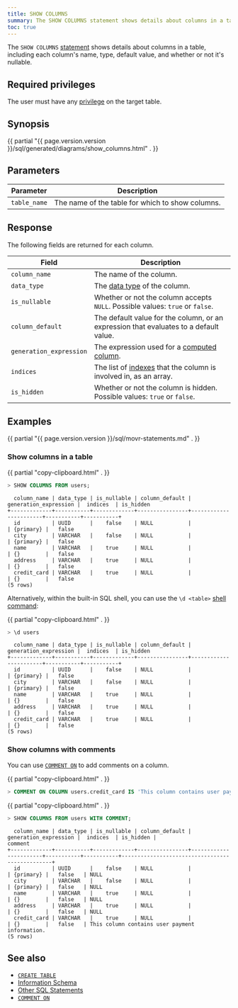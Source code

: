 ```yaml
---
title: SHOW COLUMNS
summary: The SHOW COLUMNS statement shows details about columns in a table, including each column's name, type, default value, and whether or not it's nullable.
toc: true
---
```


The `SHOW COLUMNS` [statement](sql-statements.html) shows details about columns in a table, including each column's name, type, default value, and whether or not it's nullable.

## Required privileges

The user must have any [privilege](authorization.html#assign-privileges) on the target table.

## Synopsis

<div>
{{ partial "{{ page.version.version }}/sql/generated/diagrams/show_columns.html" . }}
</div>

## Parameters

Parameter | Description
----------|------------
`table_name` | The name of the table for which to show columns.

## Response

The following fields are returned for each column.

Field | Description
------|------------
`column_name` | The name of the column.
`data_type` | The [data type](data-types.html) of the column.
`is_nullable` | Whether or not the column accepts `NULL`. Possible values: `true` or `false`.
`column_default` | The default value for the column, or an expression that evaluates to a default value.
`generation_expression` | The expression used for a [computed column](computed-columns.html).
`indices` | The list of [indexes](indexes.html) that the column is involved in, as an array.
`is_hidden` | Whether or not the column is hidden. Possible values: `true` or `false`.

## Examples

{{ partial "{{ page.version.version }}/sql/movr-statements.md" . }}

### Show columns in a table

{{ partial "copy-clipboard.html" . }}
~~~ sql
> SHOW COLUMNS FROM users;
~~~

~~~
  column_name | data_type | is_nullable | column_default | generation_expression |  indices  | is_hidden
+-------------+-----------+-------------+----------------+-----------------------+-----------+-----------+
  id          | UUID      |    false    | NULL           |                       | {primary} |   false
  city        | VARCHAR   |    false    | NULL           |                       | {primary} |   false
  name        | VARCHAR   |    true     | NULL           |                       | {}        |   false
  address     | VARCHAR   |    true     | NULL           |                       | {}        |   false
  credit_card | VARCHAR   |    true     | NULL           |                       | {}        |   false
(5 rows)
~~~

Alternatively, within the built-in SQL shell, you can use the `\d <table>` [shell command](cockroach-sql.html#commands):

{{ partial "copy-clipboard.html" . }}
~~~ sql
> \d users
~~~

~~~
  column_name | data_type | is_nullable | column_default | generation_expression |  indices  | is_hidden
+-------------+-----------+-------------+----------------+-----------------------+-----------+-----------+
  id          | UUID      |    false    | NULL           |                       | {primary} |   false
  city        | VARCHAR   |    false    | NULL           |                       | {primary} |   false
  name        | VARCHAR   |    true     | NULL           |                       | {}        |   false
  address     | VARCHAR   |    true     | NULL           |                       | {}        |   false
  credit_card | VARCHAR   |    true     | NULL           |                       | {}        |   false
(5 rows)
~~~

### Show columns with comments

You can use [`COMMENT ON`](comment-on.html) to add comments on a column.

{{ partial "copy-clipboard.html" . }}
~~~ sql
> COMMENT ON COLUMN users.credit_card IS 'This column contains user payment information.';
~~~

{{ partial "copy-clipboard.html" . }}
~~~ sql
> SHOW COLUMNS FROM users WITH COMMENT;
~~~

~~~
  column_name | data_type | is_nullable | column_default | generation_expression |  indices  | is_hidden |                    comment
+-------------+-----------+-------------+----------------+-----------------------+-----------+-----------+------------------------------------------------+
  id          | UUID      |    false    | NULL           |                       | {primary} |   false   | NULL
  city        | VARCHAR   |    false    | NULL           |                       | {primary} |   false   | NULL
  name        | VARCHAR   |    true     | NULL           |                       | {}        |   false   | NULL
  address     | VARCHAR   |    true     | NULL           |                       | {}        |   false   | NULL
  credit_card | VARCHAR   |    true     | NULL           |                       | {}        |   false   | This column contains user payment information.
(5 rows)
~~~

## See also

- [`CREATE TABLE`](create-table.html)
- [Information Schema](information-schema.html)
- [Other SQL Statements](sql-statements.html)
- [`COMMENT ON`](comment-on.html)
